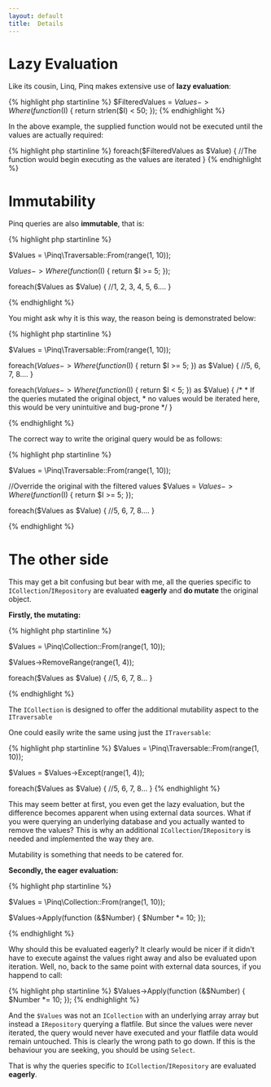 ```yaml
---
layout: default
title:  Details
---
```


Lazy Evaluation 
==============

Like its cousin, Linq, Pinq makes extensive use of **lazy evaluation**:

{% highlight php startinline %}
$FilteredValues = $Values->Where(function ($I) { return strlen($I) < 50; });
{% endhighlight %}

In the above example, the supplied function would not be executed until the values are actually
required:

{% highlight php startinline %}
foreach($FilteredValues as $Value) {
    //The function would begin executing as the values are iterated
}
{% endhighlight %}

Immutability
============

Pinq queries are also **immutable**, that is:

{% highlight php startinline %}

$Values = \Pinq\Traversable::From(range(1, 10));

$Values->Where(function ($I) { return $I >= 5; });

foreach($Values as $Value) {
    //1, 2, 3, 4, 5, 6....
}

{% endhighlight %}

You might ask why it is this way, the reason being is demonstrated below:

{% highlight php startinline %}

$Values = \Pinq\Traversable::From(range(1, 10));


foreach($Values->Where(function ($I) { return $I >= 5; }) as $Value) {
    //5, 6, 7, 8....
}

foreach($Values->Where(function ($I) { return $I < 5; }) as $Value) {
    /* 
     * If the queries mutated the original object,
     * no values would be iterated here, this would be very unintuitive and bug-prone
     */
}

{% endhighlight %}

The correct way to write the original query would be as follows:

{% highlight php startinline %}

$Values = \Pinq\Traversable::From(range(1, 10));

//Override the original with the filtered values
$Values = $Values->Where(function ($I) { return $I >= 5; });

foreach($Values as $Value) {
    //5, 6, 7, 8....
}

{% endhighlight %}

The other side
==============

This may get a bit confusing but bear with me, all the queries specific to 
`ICollection`/`IRepository` are evaluated **eagerly** and **do mutate** the original object. 

**Firstly, the mutating:**

{% highlight php startinline %}

$Values = \Pinq\Collection::From(range(1, 10));

$Values->RemoveRange(range(1, 4));

foreach($Values as $Value) {
    //5, 6, 7, 8...
}

{% endhighlight %}

The `ICollection` is designed to offer the additional mutability aspect to the `ITraversable`

One could easily write the same using just the `ITraversable`:

{% highlight php startinline %}
$Values = \Pinq\Traversable::From(range(1, 10));

$Values = $Values->Except(range(1, 4));

foreach($Values as $Value) {
    //5, 6, 7, 8...
}
{% endhighlight %}

This may seem better at first, you even get the lazy evaluation,
but the difference becomes apparent when using external data sources.
What if you were querying an underlying database and you actually wanted
to remove the values? This is why an additional `ICollection`/`IRepository` 
is needed and implemented the way they are.

Mutability is something that needs to be catered for. 

**Secondly, the eager evaluation:**

{% highlight php startinline %}

$Values = \Pinq\Collection::From(range(1, 10));

$Values->Apply(function (&$Number) { $Number *= 10; });

{% endhighlight %}

Why should this be evaluated eagerly? It clearly would be nicer if it didn't 
have to execute against the values right away and also be evaluated upon iteration.
Well, no, back to the same point with external data sources, if you happend to call:

{% highlight php startinline %}
$Values->Apply(function (&$Number) { $Number *= 10; });
{% endhighlight %}

And the `$Values` was not an `ICollection` with an underlying array array but instead 
a `IRepository` querying a flatfile. But since the values were never iterated, the query
 would never have executed and your flatfile data would remain untouched. This is clearly 
the wrong path to go down. If this is the behaviour you are seeking, you should be using `Select`. 

That is why the queries specific to `ICollection`/`IRepository` are evaluated **eagerly**.

